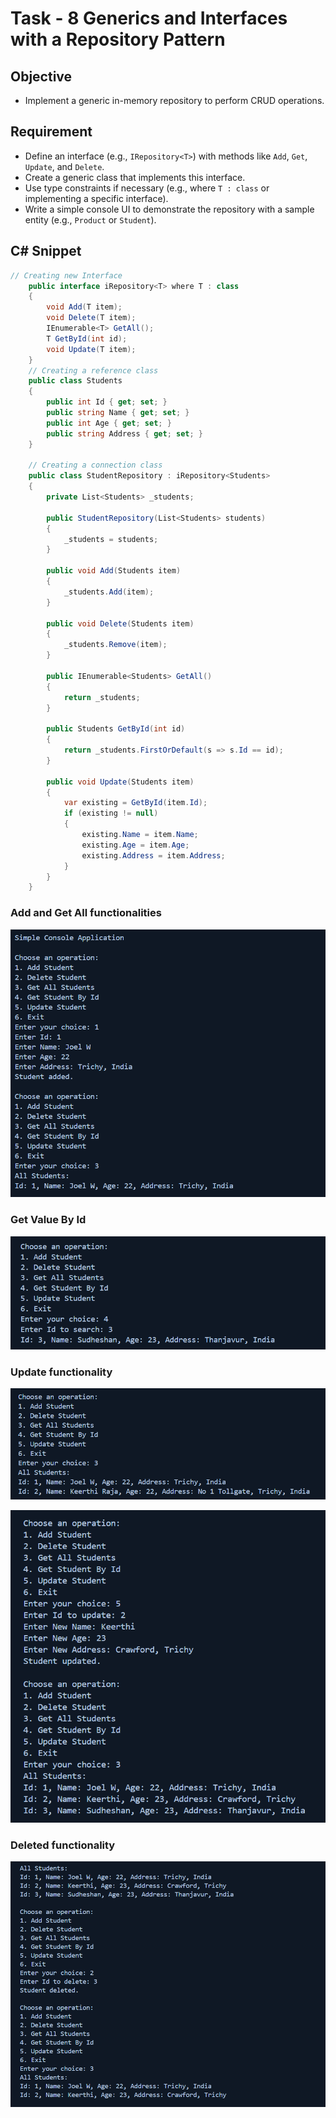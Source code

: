 # Task - 8 Generics and Interfaces with a Repository Pattern

## Objective

- Implement a generic in-memory repository to perform CRUD operations.

## Requirement

- Define an interface (e.g., `IRepository<T>`) with methods like `Add`, `Get`, `Update`, and `Delete`.
- Create a generic class that implements this interface.
- Use type constraints if necessary (e.g., where `T : class` or implementing a specific interface).
- Write a simple console UI to demonstrate the repository with a sample entity (e.g., `Product` or `Student`).

## C# Snippet

```cs
// Creating new Interface
    public interface iRepository<T> where T : class
    {
        void Add(T item);
        void Delete(T item);
        IEnumerable<T> GetAll();
        T GetById(int id);
        void Update(T item);
    }
    // Creating a reference class
    public class Students
    {
        public int Id { get; set; }
        public string Name { get; set; }
        public int Age { get; set; }
        public string Address { get; set; }
    }

    // Creating a connection class
    public class StudentRepository : iRepository<Students>
    {
        private List<Students> _students;

        public StudentRepository(List<Students> students)
        {
            _students = students;
        }

        public void Add(Students item)
        {
            _students.Add(item);
        }

        public void Delete(Students item)
        {
            _students.Remove(item);
        }

        public IEnumerable<Students> GetAll()
        {
            return _students;
        }

        public Students GetById(int id)
        {
            return _students.FirstOrDefault(s => s.Id == id);
        }

        public void Update(Students item)
        {
            var existing = GetById(item.Id);
            if (existing != null)
            {
                existing.Name = item.Name;
                existing.Age = item.Age;
                existing.Address = item.Address;
            }
        }
    }
```

### Add and Get All functionalities

![Add](images/add_show.png)

### Get Value By Id

![Get](images/getById.png)

### Update functionality

![Updated_old](images/Old.png)

![Updated_new](images/updated.png)

### Deleted functionality

![Delete](images/deleted.png)
